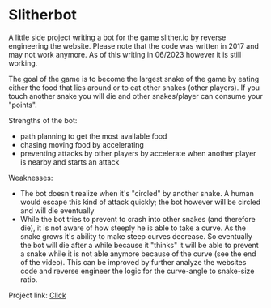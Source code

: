 # Slitherbot

A little side project writing a bot for the game slither.io by reverse engineering the website. Please note that the code was written in 2017 and may not work anymore. As of this writing in 06/2023 however it is still working.

The goal of the game is to become the largest snake of the game by eating either the food that lies around or to eat other snakes (other players). If you touch another snake you will die and other snakes/player can consume your "points". 

Strengths of the bot:
- path planning to get the most available food
- chasing moving food by accelerating
- preventing attacks by other players by accelerate when another player is nearby and starts an attack

Weaknesses:
- The bot doesn't realize when it's "circled" by another snake. A human would escape this kind of attack quickly; the bot however will be circled and will die eventually
- While the bot tries to prevent to crash into other snakes (and therefore die), it is not aware of how steeply he is able to take a curve. As the snake grows it's ability to make steep curves decrease. So eventually the bot will die after a while because it "thinks" it will be able to prevent a snake while it is not able anymore because of the curve (see the end of the video). This can be improved by further analyze the websites code and reverse engineer the logic for the curve-angle to snake-size ratio.



Project link: [Click](https://martin-wepner.de/javascript-slither-io-intelligent-bot/)
 
